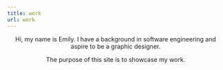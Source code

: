 ```yaml
---
title: work
url: work
---
```


<div align="center">
	<p>
        Hi, my name is Emily. I have a background in software engineering and aspire to be a graphic designer.
	</p>
	<p>
		The purpose of this site is to showcase my work.
	</p>
</div>
